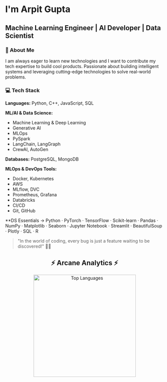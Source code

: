 # I'm Arpit Gupta
## Machine Learning Engineer | AI Developer | Data Scientist

### 🚀 About Me
I am always eager to learn new technologies and I want to contribute my tech expertise to build cool products. Passionate about building intelligent systems and leveraging cutting-edge technologies to solve real-world problems.

### 💻 Tech Stack

**Languages:** Python, C++, JavaScript, SQL

**ML/AI & Data Science:**
- Machine Learning & Deep Learning
- Generative AI
- MLOps
- PySpark
- LangChain, LangGraph
- CrewAI, AutoGen

**Databases:** PostgreSQL, MongoDB

**MLOps & DevOps Tools:**
- Docker, Kubernetes
- AWS
- MLflow, DVC
- Prometheus, Grafana
- Databricks
- CI/CD
- Git, GitHub
  
**DS Essentials ->
Python · PyTorch · TensorFlow · Scikit-learn · Pandas · NumPy · Matplotlib · Seaborn · Jupyter Notebook · Streamlit · BeautifulSoup · Plotly · SQL · R 
> "In the world of coding, every bug is just a feature waiting to be discovered!" 🐛✨

<div align="center">
  <h2>⚡ Arcane Analytics ⚡</h2>
  
  <img width="325" align="center" src="https://github-readme-stats.vercel.app/api/top-langs/?username=iam-arpitgupta&hide=HTML&langs_count=8&layout=compact&theme=react&border_radius=10&size_weight=0.5&count_weight=0.5&exclude_repo=github-readme-stats" alt="Top Languages" />
</div>
